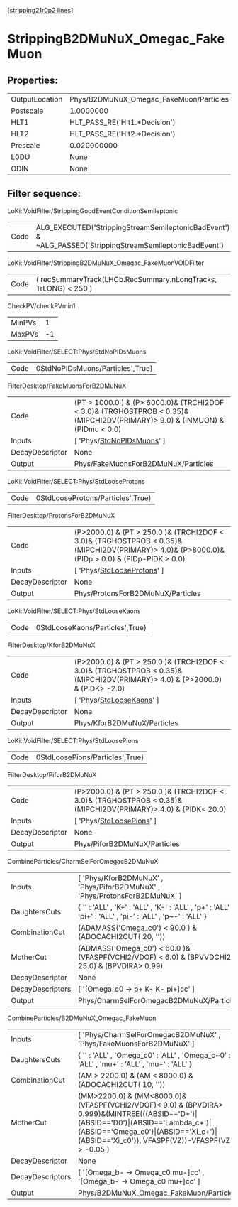 [[stripping21r0p2 lines]](./stripping21r0p2-index)

# StrippingB2DMuNuX_Omegac_FakeMuon

## Properties:

|                |                                         |
|----------------|-----------------------------------------|
| OutputLocation | Phys/B2DMuNuX_Omegac_FakeMuon/Particles |
| Postscale      | 1.0000000                               |
| HLT1           | HLT_PASS_RE('Hlt1.\*Decision')          |
| HLT2           | HLT_PASS_RE('Hlt2.\*Decision')          |
| Prescale       | 0.020000000                             |
| L0DU           | None                                    |
| ODIN           | None                                    |

## Filter sequence:

LoKi::VoidFilter/StrippingGoodEventConditionSemileptonic

|      |                                                                                                          |
|------|----------------------------------------------------------------------------------------------------------|
| Code | ALG_EXECUTED('StrippingStreamSemileptonicBadEvent') & ~ALG_PASSED('StrippingStreamSemileptonicBadEvent') |

LoKi::VoidFilter/StrippingB2DMuNuX_Omegac_FakeMuonVOIDFilter

|      |                                                                 |
|------|-----------------------------------------------------------------|
| Code | ( recSummaryTrack(LHCb.RecSummary.nLongTracks, TrLONG) \< 250 ) |

CheckPV/checkPVmin1

|        |     |
|--------|-----|
| MinPVs | 1   |
| MaxPVs | -1  |

LoKi::VoidFilter/SELECT:Phys/StdNoPIDsMuons

|      |                                  |
|------|----------------------------------|
| Code | 0StdNoPIDsMuons/Particles',True) |

FilterDesktop/FakeMuonsForB2DMuNuX

|                 |                                                                                                                                   |
|-----------------|-----------------------------------------------------------------------------------------------------------------------------------|
| Code            | (PT \> 1000.0 ) & (P\> 6000.0)& (TRCHI2DOF \< 3.0)& (TRGHOSTPROB \< 0.35)& (MIPCHI2DV(PRIMARY)\> 9.0) & (INMUON) & (PIDmu \< 0.0) |
| Inputs          | [ 'Phys/[StdNoPIDsMuons](./stripping21r0p2-commonparticles-stdnopidsmuons)' ]                                                   |
| DecayDescriptor | None                                                                                                                              |
| Output          | Phys/FakeMuonsForB2DMuNuX/Particles                                                                                               |

LoKi::VoidFilter/SELECT:Phys/StdLooseProtons

|      |                                   |
|------|-----------------------------------|
| Code | 0StdLooseProtons/Particles',True) |

FilterDesktop/ProtonsForB2DMuNuX

|                 |                                                                                                                                                      |
|-----------------|------------------------------------------------------------------------------------------------------------------------------------------------------|
| Code            | (P\>2000.0) & (PT \> 250.0 )& (TRCHI2DOF \< 3.0)& (TRGHOSTPROB \< 0.35)& (MIPCHI2DV(PRIMARY)\> 4.0)& (P\>8000.0)& (PIDp \> 0.0) & (PIDp-PIDK \> 0.0) |
| Inputs          | [ 'Phys/[StdLooseProtons](./stripping21r0p2-commonparticles-stdlooseprotons)' ]                                                                    |
| DecayDescriptor | None                                                                                                                                                 |
| Output          | Phys/ProtonsForB2DMuNuX/Particles                                                                                                                    |

LoKi::VoidFilter/SELECT:Phys/StdLooseKaons

|      |                                 |
|------|---------------------------------|
| Code | 0StdLooseKaons/Particles',True) |

FilterDesktop/KforB2DMuNuX

|                 |                                                                                                                                   |
|-----------------|-----------------------------------------------------------------------------------------------------------------------------------|
| Code            | (P\>2000.0) & (PT \> 250.0 )& (TRCHI2DOF \< 3.0)& (TRGHOSTPROB \< 0.35)& (MIPCHI2DV(PRIMARY)\> 4.0) & (P\>2000.0) & (PIDK\> -2.0) |
| Inputs          | [ 'Phys/[StdLooseKaons](./stripping21r0p2-commonparticles-stdloosekaons)' ]                                                     |
| DecayDescriptor | None                                                                                                                              |
| Output          | Phys/KforB2DMuNuX/Particles                                                                                                       |

LoKi::VoidFilter/SELECT:Phys/StdLoosePions

|      |                                 |
|------|---------------------------------|
| Code | 0StdLoosePions/Particles',True) |

FilterDesktop/PiforB2DMuNuX

|                 |                                                                                                                     |
|-----------------|---------------------------------------------------------------------------------------------------------------------|
| Code            | (P\>2000.0) & (PT \> 250.0 )& (TRCHI2DOF \< 3.0)& (TRGHOSTPROB \< 0.35)& (MIPCHI2DV(PRIMARY)\> 4.0) & (PIDK\< 20.0) |
| Inputs          | [ 'Phys/[StdLoosePions](./stripping21r0p2-commonparticles-stdloosepions)' ]                                       |
| DecayDescriptor | None                                                                                                                |
| Output          | Phys/PiforB2DMuNuX/Particles                                                                                        |

CombineParticles/CharmSelForOmegacB2DMuNuX

|                  |                                                                                                             |
|------------------|-------------------------------------------------------------------------------------------------------------|
| Inputs           | [ 'Phys/KforB2DMuNuX' , 'Phys/PiforB2DMuNuX' , 'Phys/ProtonsForB2DMuNuX' ]                                |
| DaughtersCuts    | { '' : 'ALL' , 'K+' : 'ALL' , 'K-' : 'ALL' , 'p+' : 'ALL' , 'pi+' : 'ALL' , 'pi-' : 'ALL' , 'p~-' : 'ALL' } |
| CombinationCut   | (ADAMASS('Omega_c0') \< 90.0 ) & (ADOCACHI2CUT( 20, ''))                                                    |
| MotherCut        | (ADMASS('Omega_c0') \< 60.0 )& (VFASPF(VCHI2/VDOF) \< 6.0) & (BPVVDCHI2 \> 25.0) & (BPVDIRA\> 0.99)         |
| DecayDescriptor  | None                                                                                                        |
| DecayDescriptors | [ '[Omega_c0 -\> p+ K- K- pi+]cc' ]                                                                     |
| Output           | Phys/CharmSelForOmegacB2DMuNuX/Particles                                                                    |

CombineParticles/B2DMuNuX_Omegac_FakeMuon

|                  |                                                                                                                                                                                                                                      |
|------------------|--------------------------------------------------------------------------------------------------------------------------------------------------------------------------------------------------------------------------------------|
| Inputs           | [ 'Phys/CharmSelForOmegacB2DMuNuX' , 'Phys/FakeMuonsForB2DMuNuX' ]                                                                                                                                                                 |
| DaughtersCuts    | { '' : 'ALL' , 'Omega_c0' : 'ALL' , 'Omega_c~0' : 'ALL' , 'mu+' : 'ALL' , 'mu-' : 'ALL' }                                                                                                                                            |
| CombinationCut   | (AM \> 2200.0) & (AM \< 8000.0) & (ADOCACHI2CUT( 10, ''))                                                                                                                                                                            |
| MotherCut        | (MM\>2200.0) & (MM\<8000.0)&(VFASPF(VCHI2/VDOF)\< 9.0) & (BPVDIRA\> 0.999)&(MINTREE(((ABSID=='D+')\|(ABSID=='D0')\|(ABSID=='Lambda_c+')\|(ABSID=='Omega_c0')\|(ABSID=='Xi_c+')\|(ABSID=='Xi_c0')), VFASPF(VZ))-VFASPF(VZ) \> -0.05 ) |
| DecayDescriptor  | None                                                                                                                                                                                                                                 |
| DecayDescriptors | [ '[Omega_b- -\> Omega_c0 mu-]cc' , '[Omega_b- -\> Omega_c0 mu+]cc' ]                                                                                                                                                          |
| Output           | Phys/B2DMuNuX_Omegac_FakeMuon/Particles                                                                                                                                                                                              |
